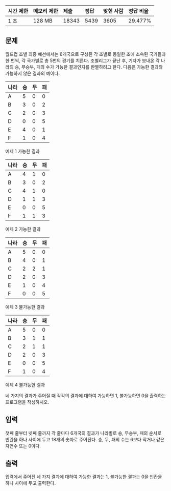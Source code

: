 | 시간 제한 | 메모리 제한 | 제출  | 정답 | 맞힌 사람 | 정답 비율 |
| :-------- | :---------- | :---- | :--- | :-------- | :-------- |
| 1 초      | 128 MB      | 18343 | 5439 | 3605      | 29.477%   |

## 문제

월드컵 조별 최종 예선에서는 6개국으로 구성된 각 조별로 동일한 조에 소속된 국가들과 한 번씩, 각 국가별로 총 5번의 경기를 치른다. 조별리그가 끝난 후, 기자가 보내온 각 나라의 승, 무승부, 패의 수가 가능한 결과인지를 판별하려고 한다. 다음은 가능한 결과와 가능하지 않은 결과의 예이다.

| 나라 | 승   | 무   | 패   |
| ---- | ---- | ---- | ---- |
| A    | 5    | 0    | 0    |
| B    | 3    | 0    | 2    |
| C    | 2    | 0    | 3    |
| D    | 0    | 0    | 5    |
| E    | 4    | 0    | 1    |
| F    | 1    | 0    | 4    |

예제 1 가능한 결과

| 나라 | 승   | 무   | 패   |
| ---- | ---- | ---- | ---- |
| A    | 4    | 1    | 0    |
| B    | 3    | 0    | 2    |
| C    | 4    | 1    | 0    |
| D    | 1    | 1    | 3    |
| E    | 0    | 0    | 5    |
| F    | 1    | 1    | 3    |

예제 2 가능한 결과

| 나라 | 승   | 무   | 패   |
| ---- | ---- | ---- | ---- |
| A    | 5    | 0    | 0    |
| B    | 4    | 0    | 1    |
| C    | 2    | 2    | 1    |
| D    | 2    | 0    | 3    |
| E    | 1    | 0    | 4    |
| F    | 0    | 0    | 5    |

예제 3 불가능한 결과

| 나라 | 승   | 무   | 패   |
| ---- | ---- | ---- | ---- |
| A    | 5    | 0    | 0    |
| B    | 3    | 1    | 1    |
| C    | 2    | 1    | 1    |
| D    | 2    | 0    | 3    |
| E    | 0    | 0    | 5    |
| F    | 1    | 0    | 4    |

예제 4 불가능한 결과

네 가지의 결과가 주어질 때 각각의 결과에 대하여 가능하면 1, 불가능하면 0을 출력하는 프로그램을 작성하시오.

## 입력

첫째 줄부터 넷째 줄까지 각 줄마다 6개국의 결과가 나라별로 승, 무승부, 패의 순서로 빈칸을 하나 사이에 두고 18개의 숫자로 주어진다. 승, 무, 패의 수는 6보다 작거나 같은 자연수 또는 0이다.

## 출력

입력에서 주어진 네 가지 결과에 대하여 가능한 결과는 1, 불가능한 결과는 0을 빈칸을 하나 사이에 두고 출력한다.